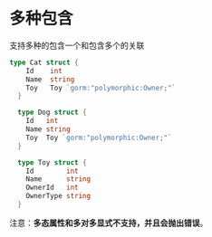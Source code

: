 # 多种包含

支持多种的包含一个和包含多个的关联

```go
type Cat struct {
    Id    int
    Name  string
    Toy   Toy `gorm:"polymorphic:Owner;"`
  }

  type Dog struct {
    Id   int
    Name string
    Toy  Toy `gorm:"polymorphic:Owner;"`
  }

  type Toy struct {
    Id        int
    Name      string
    OwnerId   int
    OwnerType string
  }
```

注意：**多态属性和多对多显式不支持，并且会抛出错误**。